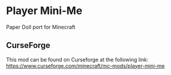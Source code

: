 # Player Mini-Me

Paper Doll port for Minecraft

## CurseForge

This mod can be found on Curseforge at the following link: https://www.curseforge.com/minecraft/mc-mods/player-mini-me
